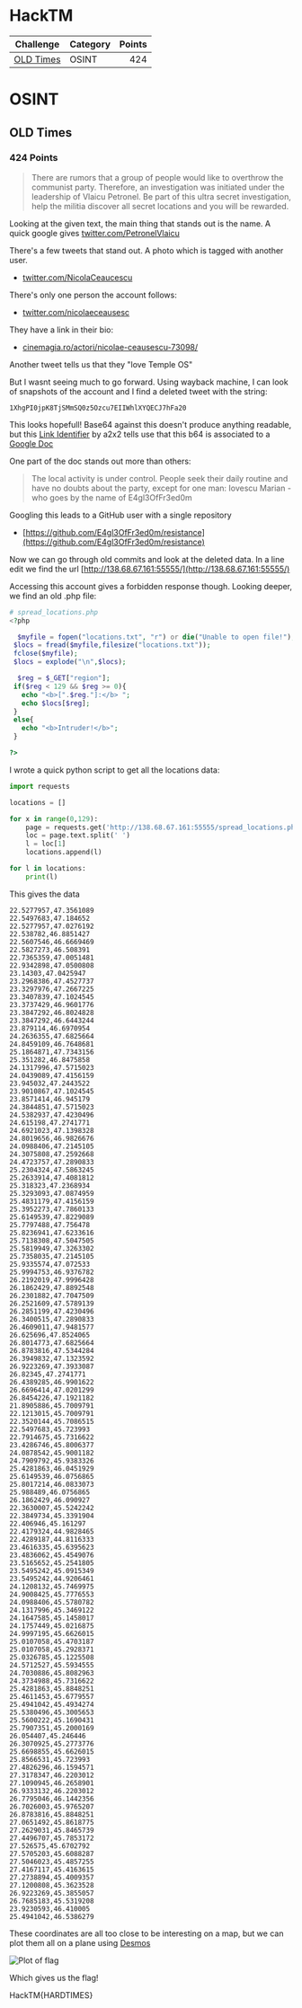 # HackTM

| Challenge  | Category | Points | 
| ------------- | ------------- | -------------: |
|[OLD Times](#OLD-Times) | OSINT | 424 |


# OSINT

## OLD Times 
### 424 Points

>There are rumors that a group of people would like to overthrow the communist party. Therefore, an investigation was initiated under the leadership of Vlaicu Petronel. Be part of this ultra secret investigation, help the militia discover all secret locations and you will be rewarded.

Looking at the given text, the main thing that stands out is the name. A quick google gives [twitter.com/PetronelVlaicu](https://twitter.com/PetronelVlaicu)


There's a few tweets that stand out. A photo which is tagged with another user. 
- [twitter.com/NicolaCeaucescu](https://twitter.com/NicolaCeaucescu)

There's only one person the account follows:
- [twitter.com/nicolaeceausesc](https://twitter.com/nicolaeceausesc)

They have a link in their bio:
- [cinemagia.ro/actori/nicolae-ceausescu-73098/](http://www.cinemagia.ro/actori/nicolae-ceausescu-73098/)

Another tweet tells us that they "love Temple OS"

But I wasnt seeing much to go forward. Using wayback machine, I can look of snapshots of the account and I find a deleted tweet with the string:


`1XhgPI0jpK8TjSMmSQ0z5Ozcu7EIIWhlXYQECJ7hFa20`

This looks hopefull! Base64 against this doesn't produce anything readable, but this [Link Identifier](https://a2x2.github.io/link/) by a2x2 tells use that this b64 is associated to a [Google Doc](https://docs.google.com/document/d/1XhgPI0jpK8TjSMmSQ0z5Ozcu7EIIWhlXYQECJ7hFa20/edit)

One part of the doc stands out more than others:

>The local activity is under control. People seek their daily routine and have no doubts about the party, except for one man: Iovescu Marian - who goes by the name of E4gl3OfFr3ed0m

Googling this leads to a GitHub user with a single repository

- [https://github.com/E4gl3OfFr3ed0m/resistance](https://github.com/E4gl3OfFr3ed0m/resistance)

Now we can go through old commits and look at the deleted data. In a line edit we find the url [http://138.68.67.161:55555/](http://138.68.67.161:55555/)

Accessing this account gives a forbidden response though. Looking deeper, we find an old .php file:

```php
# spread_locations.php
<?php		

  $myfile = fopen("locations.txt", "r") or die("Unable to open file!");		
 $locs = fread($myfile,filesize("locations.txt"));		
 fclose($myfile);		
 $locs = explode("\n",$locs);		

  $reg = $_GET["region"];		
 if($reg < 129 && $reg >= 0){		
   echo "<b>[".$reg."]:</b> ";		
   echo $locs[$reg];		
 }		
 else{		
   echo "<b>Intruder!</b>";		
 }		

?>
```

I wrote a quick python script to get all the locations data:

```py
import requests

locations = []

for x in range(0,129):
	page = requests.get('http://138.68.67.161:55555/spread_locations.php?region=' + str(x))
	loc = page.text.split(' ')
	l = loc[1]
	locations.append(l)

for l in locations:
	print(l)
```

This gives the data

```
22.5277957,47.3561089
22.5497683,47.184652
22.5277957,47.0276192
22.538782,46.8851427
22.5607546,46.6669469
22.5827273,46.508391
22.7365359,47.0051481
22.9342898,47.0500808
23.14303,47.0425947
23.2968386,47.4527737
23.3297976,47.2667225
23.3407839,47.1024545
23.3737429,46.9601776
23.3847292,46.8024828
23.3847292,46.6443244
23.879114,46.6970954
24.2636355,47.6825664
24.8459109,46.7648681
25.1864871,47.7343156
25.351282,46.8475858
24.1317996,47.5715023
24.0439089,47.4156159
23.945032,47.2443522
23.9010867,47.1024545
23.8571414,46.945179
24.3844851,47.5715023
24.5382937,47.4230496
24.615198,47.2741771
24.6921023,47.1398328
24.8019656,46.9826676
24.0988406,47.2145105
24.3075808,47.2592668
24.4723757,47.2890833
25.2304324,47.5863245
25.2633914,47.4081812
25.318323,47.2368934
25.3293093,47.0874959
25.4831179,47.4156159
25.3952273,47.7860133
25.6149539,47.8229089
25.7797488,47.756478
25.8236941,47.6233616
25.7138308,47.5047505
25.5819949,47.3263302
25.7358035,47.2145105
25.9335574,47.072533
25.9994753,46.9376782
26.2192019,47.9996428
26.1862429,47.8892548
26.2301882,47.7047509
26.2521609,47.5789139
26.2851199,47.4230496
26.3400515,47.2890833
26.4609011,47.9481577
26.625696,47.8524065
26.8014773,47.6825664
26.8783816,47.5344284
26.3949832,47.1323592
26.9223269,47.3933087
26.82345,47.2741771
26.4389285,46.9901622
26.6696414,47.0201299
26.8454226,47.1921182
21.8905886,45.7009791
22.1213015,45.7009791
22.3520144,45.7086515
22.5497683,45.723993
22.7914675,45.7316622
23.4286746,45.8006377
24.0878542,45.9001182
24.7909792,45.9383326
25.4281863,46.0451929
25.6149539,46.0756865
25.8017214,46.0833073
25.988489,46.0756865
26.1862429,46.090927
22.3630007,45.5242242
22.3849734,45.3391904
22.406946,45.161297
22.4179324,44.9828465
22.4289187,44.8116333
23.4616335,45.6395623
23.4836062,45.4549076
23.5165652,45.2541805
23.5495242,45.0915349
23.5495242,44.9206461
24.1208132,45.7469975
24.9008425,45.7776553
24.0988406,45.5780782
24.1317996,45.3469122
24.1647585,45.1458017
24.1757449,45.0216875
24.9997195,45.6626015
25.0107058,45.4703187
25.0107058,45.2928371
25.0326785,45.1225508
24.5712527,45.5934555
24.7030886,45.8082963
24.3734988,45.7316622
25.4281863,45.8848251
25.4611453,45.6779557
25.4941042,45.4934274
25.5380496,45.3005653
25.5600222,45.1690431
25.7907351,45.2000169
26.054407,45.246446
26.3070925,45.2773776
25.6698855,45.6626015
25.8566531,45.723993
27.4826296,46.1594571
27.3178347,46.2203012
27.1090945,46.2658901
26.9333132,46.2203012
26.7795046,46.1442356
26.7026003,45.9765207
26.8783816,45.8848251
27.0651492,45.8618775
27.2629031,45.8465739
27.4496707,45.7853172
27.526575,45.6702792
27.5705203,45.6088287
27.5046023,45.4857255
27.4167117,45.4163615
27.2738894,45.4009357
27.1200808,45.3623528
26.9223269,45.3855057
26.7685183,45.5319208
23.9230593,46.410005
25.4941042,46.5386279
```

These coordinates are all too close to be interesting on a map, but we can plot them all on a plane using [Desmos](https://www.desmos.com/)

![Plot of flag](https://github.com/jack4818/CTF/blob/master/HackTM/plot.png "Plot of flag")

Which gives us the flag!

HackTM{HARDTIMES}
